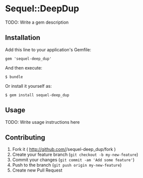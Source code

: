 # Sequel::DeepDup

TODO: Write a gem description

## Installation

Add this line to your application's Gemfile:

    gem 'sequel-deep_dup'

And then execute:

    $ bundle

Or install it yourself as:

    $ gem install sequel-deep_dup

## Usage

TODO: Write usage instructions here

## Contributing

1. Fork it ( http://github.com/<my-github-username>/sequel-deep_dup/fork )
2. Create your feature branch (`git checkout -b my-new-feature`)
3. Commit your changes (`git commit -am 'Add some feature'`)
4. Push to the branch (`git push origin my-new-feature`)
5. Create new Pull Request
